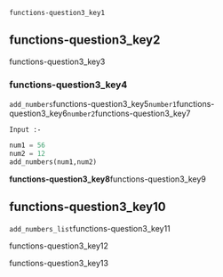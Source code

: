 ```ngMeta
functions-question3_key1
```
## functions-question3_key2
functions-question3_key3

### functions-question3_key4
`add_numbers`functions-question3_key5`number1`functions-question3_key6`number2`functions-question3_key7


`Input :-`

```python
num1 = 56
num2 = 12
add_numbers(num1,num2)
```
**functions-question3_key8**functions-question3_key9


## functions-question3_key10
`add_numbers_list`functions-question3_key11

functions-question3_key12

functions-question3_key13

